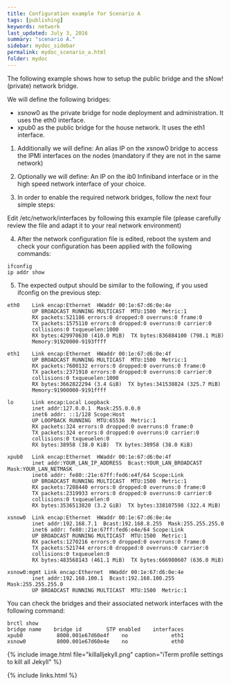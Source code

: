 ```yaml
---
title: Configuration example for Scenario A
tags: [publishing]
keywords: network
last_updated: July 3, 2016
summary: "scenario A."
sidebar: mydoc_sidebar
permalink: mydoc_scenario_a.html
folder: mydoc
---
```

The following example shows how to setup the public bridge and the sNow! (private) network bridge.

We will define the following bridges:
* xsnow0 as the private bridge for node deployment and administration. It uses the eth0 interface.
* xpub0  as the public bridge for the house network. It uses the eth1 interface.

1. Additionally we will define:
An alias IP on the xsnow0 bridge to access the IPMI interfaces on the nodes (mandatory if they are not in the same network)

2. Optionally we will define:
An IP on the ib0 Infiniband interface or in the high speed network interface of your choice.

3. In order to enable the required network bridges, follow the next four simple steps:

Edit /etc/network/interfaces by following this example file (please carefully review the file and adapt it to your real network environment)

4. After the network configuration file is edited, reboot the system and check your configuration has been applied with the following commands:

```
ifconfig
ip addr show
```

5. The expected output should be similar to the following, if you used ifconfig on the previous step:

```
eth0  	Link encap:Ethernet  HWaddr 00:1e:67:d6:0e:4e  
      	UP BROADCAST RUNNING MULTICAST  MTU:1500  Metric:1
      	RX packets:521186 errors:0 dropped:0 overruns:0 frame:0
      	TX packets:1575110 errors:0 dropped:0 overruns:0 carrier:0
      	collisions:0 txqueuelen:1000
      	RX bytes:429970630 (410.0 MiB)  TX bytes:836884100 (798.1 MiB)
      	Memory:91920000-9193ffff

eth1  	Link encap:Ethernet  HWaddr 00:1e:67:d6:0e:4f  
      	UP BROADCAST RUNNING MULTICAST  MTU:1500  Metric:1
      	RX packets:7600132 errors:0 dropped:0 overruns:0 frame:0
      	TX packets:2371910 errors:0 dropped:0 overruns:0 carrier:0
      	collisions:0 txqueuelen:1000
      	RX bytes:3662822294 (3.4 GiB)  TX bytes:341538824 (325.7 MiB)
      	Memory:91900000-9191ffff

lo    	Link encap:Local Loopback  
      	inet addr:127.0.0.1  Mask:255.0.0.0
      	inet6 addr: ::1/128 Scope:Host
      	UP LOOPBACK RUNNING  MTU:65536  Metric:1
      	RX packets:324 errors:0 dropped:0 overruns:0 frame:0
      	TX packets:324 errors:0 dropped:0 overruns:0 carrier:0
      	collisions:0 txqueuelen:0
      	RX bytes:38958 (38.0 KiB)  TX bytes:38958 (38.0 KiB)

xpub0 	Link encap:Ethernet  HWaddr 00:1e:67:d6:0e:4f  
      	inet addr:YOUR_LAN_IP_ADDRESS  Bcast:YOUR_LAN_BROADCAST  Mask:YOUR_LAN_NETMASK
      	inet6 addr: fe80::21e:67ff:fed6:e4f/64 Scope:Link
      	UP BROADCAST RUNNING MULTICAST  MTU:1500  Metric:1
      	RX packets:7208440 errors:0 dropped:0 overruns:0 frame:0
      	TX packets:2319933 errors:0 dropped:0 overruns:0 carrier:0
      	collisions:0 txqueuelen:0
      	RX bytes:3536513820 (3.2 GiB)  TX bytes:338107598 (322.4 MiB)

xsnow0	Link encap:Ethernet  HWaddr 00:1e:67:d6:0e:4e  
      	inet addr:192.168.7.1  Bcast:192.168.8.255  Mask:255.255.255.0
      	inet6 addr: fe80::21e:67ff:fed6:e4e/64 Scope:Link
      	UP BROADCAST RUNNING MULTICAST  MTU:1500  Metric:1
      	RX packets:1270216 errors:0 dropped:0 overruns:0 frame:0
      	TX packets:521744 errors:0 dropped:0 overruns:0 carrier:0
      	collisions:0 txqueuelen:0
      	RX bytes:483568143 (461.1 MiB)  TX bytes:666980607 (636.0 MiB)

xsnow0:mgmt Link encap:Ethernet  HWaddr 00:1e:67:d6:0e:4e  
      	inet addr:192.168.100.1  Bcast:192.168.100.255  Mask:255.255.255.0
      	UP BROADCAST RUNNING MULTICAST  MTU:1500  Metric:1
```

You can check the bridges and their associated network interfaces with the following command:
```
brctl show
bridge name    bridge id   	    STP enabled    interfaces
xpub0   	    8000.001e67d60e4f    no   	         eth1
xsnow0   	    8000.001e67d60e4e    no   	         eth0
```
{% include image.html file="killalljekyll.png" caption="iTerm profile settings to kill all Jekyll" %}

{% include links.html %}

